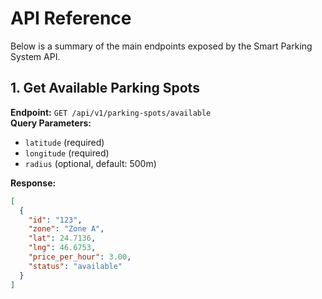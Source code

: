 # API Reference

Below is a summary of the main endpoints exposed by the Smart Parking System API.

## 1. Get Available Parking Spots

**Endpoint:** `GET /api/v1/parking-spots/available`  
**Query Parameters:**
- `latitude` (required)
- `longitude` (required)
- `radius` (optional, default: 500m)

**Response:**
```json
[
  {
    "id": "123",
    "zone": "Zone A",
    "lat": 24.7136,
    "lng": 46.6753,
    "price_per_hour": 3.00,
    "status": "available"
  }
]
